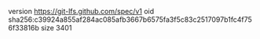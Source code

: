version https://git-lfs.github.com/spec/v1
oid sha256:c39924a855af284ac085afb3667b6575fa3f5c83c2517097b1fc4f756f33816b
size 3401
